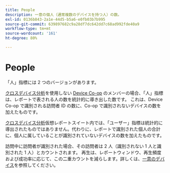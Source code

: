 ```yaml
---
title: People
description: 一意の個人（通常複数のデバイスを持つ人）の数。
exl-id: 0136b843-2a1e-44d5-b5a6-e0fb03b7b995
source-git-commit: 639897682c9a28df7dc642dd7c68ad992fde40a9
workflow-type: tm+mt
source-wordcount: '161'
ht-degree: 80%

---
```


# People

「人」指標には 2 つのバージョンがあります。

[クロスデバイス分析](../cda/overview.md)を使用しない [Device Co-op](https://experienceleague.adobe.com/docs/device-co-op/using/data/people.html?lang=ja) のメンバーの場合、「人」指標は、レポートで表される人の数を統計的に導き出した数です。 これは、Device Co-op で識別される訪問者 ID の数に、Co-op で識別されないデバイスの数を加えたものです。

[クロスデバイス分析](../cda/overview.md)仮想レポートスイート内では、「ユーザー」指標は統計的に導出されたものではありません。代わりに、レポートで識別された個人の合計に、個人に属していることが識別されていないデバイスの数を加えたものです。

訪問中に訪問者が識別された場合、その訪問者は 2 人（識別されない 1 人と識別された 1 人）とカウントされます。 [](/help/components/cda/replay.md) 再生は、レポートウィンドウ、再生頻度および成功率に応じて、この二重カウントを減らします。詳しくは、[一意のデバイス](unique-devices.md)を参照してください。

